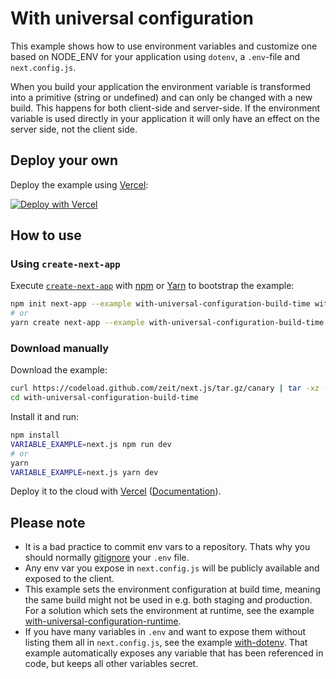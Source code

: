 # With universal configuration

This example shows how to use environment variables and customize one based on NODE_ENV for your application using `dotenv`, a `.env`-file and `next.config.js`.

When you build your application the environment variable is transformed into a primitive (string or undefined) and can only be changed with a new build. This happens for both client-side and server-side. If the environment variable is used directly in your application it will only have an effect on the server side, not the client side.

## Deploy your own

Deploy the example using [Vercel](https://vercel.com):

[![Deploy with Vercel](https://vercel.com/button)](https://vercel.com/import/project?template=https://github.com/zeit/next.js/tree/canary/examples/with-universal-configuration-build-time)

## How to use

### Using `create-next-app`

Execute [`create-next-app`](https://github.com/zeit/next.js/tree/canary/packages/create-next-app) with [npm](https://docs.npmjs.com/cli/init) or [Yarn](https://yarnpkg.com/lang/en/docs/cli/create/) to bootstrap the example:

```bash
npm init next-app --example with-universal-configuration-build-time with-universal-configuration-build-time-app
# or
yarn create next-app --example with-universal-configuration-build-time with-universal-configuration-build-time-app
```

### Download manually

Download the example:

```bash
curl https://codeload.github.com/zeit/next.js/tar.gz/canary | tar -xz --strip=2 next.js-canary/examples/with-universal-configuration-build-time
cd with-universal-configuration-build-time
```

Install it and run:

```bash
npm install
VARIABLE_EXAMPLE=next.js npm run dev
# or
yarn
VARIABLE_EXAMPLE=next.js yarn dev
```

Deploy it to the cloud with [Vercel](https://vercel.com/import?filter=next.js&utm_source=github&utm_medium=readme&utm_campaign=next-example) ([Documentation](https://nextjs.org/docs/deployment)).

## Please note

- It is a bad practice to commit env vars to a repository. Thats why you should normally [gitignore](https://git-scm.com/docs/gitignore) your `.env` file.
- Any env var you expose in `next.config.js` will be publicly available and exposed to the client.
- This example sets the environment configuration at build time, meaning the same build might not be used in e.g. both staging and production. For a solution which sets the environment at runtime, see the example [with-universal-configuration-runtime](../with-universal-configuration-runtime).
- If you have many variables in `.env` and want to expose them without listing them all in `next.config.js`, see the example [with-dotenv](../with-dotenv). That example automatically exposes any variable that has been referenced in code, but keeps all other variables secret.
